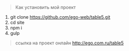 > Как установить мой проект

1. git clone https://github.com/ego-web/table5.git
2. cd site
4. npm i
5. gulp

> ссылка на проект онлайн  http://ego.com.ru/table5
